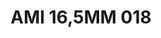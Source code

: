 ---
title: AMI 16,5MM 018
date: 
draft: false

# descripcion
description : Anillo de plata 925 y cubics. Modelo sin fin (toda la vuelta completa del anillo con cubics). Espectacular!

materials: Plata 925

color: 

dimensions: 16,5 mm diámetro

code: 05-28-1185

type: "Anillos"

categories: []

price: $10.550,00

price_eftvo: $8.970,00

# Images
# first image will be shown in the product page
images:
  # - image: "images/path_to_image"
  # La ubicacion de las imagenes es imagenes/Anillos/Anillos.Microcubic/05-28-1185-ami-16,5mm-018
  - image: "./images/anillos/microcubic/05-28-1185-ami-16,5mm-018.jpg"
---